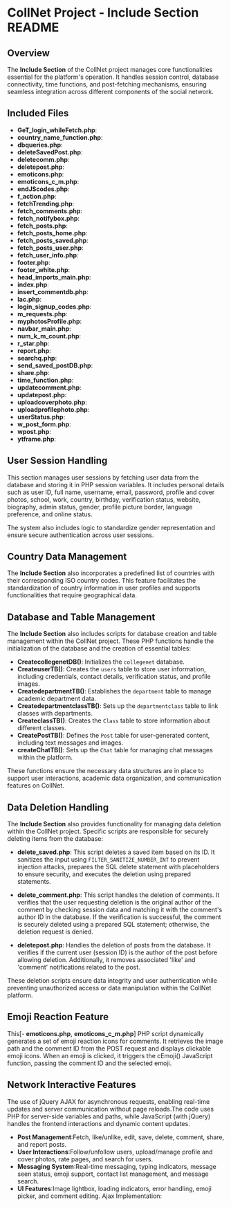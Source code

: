 # CollNet Project - Include Section README

## Overview
The **Include Section** of the CollNet project manages core functionalities essential for the platform's operation. It handles session control, database connectivity, time functions, and post-fetching mechanisms, ensuring seamless integration across different components of the social network.

## Included Files
- **GeT_login_whileFetch.php**: 
- **country_name_function.php**: 
- **dbqueries.php**: 
- **deleteSavedPost.php**: 
- **deletecomm.php**:
- **deletepost.php**:
- **emoticons.php**:
- **emoticons_c_m.php**:
- **endJScodes.php**:
- **f_action.php**:
- **fetchTrending.php**:
- **fetch_comments.php**:
- **fetch_notifybox.php**: 
- **fetch_posts.php**:
- **fetch_posts_home.php**:
- **fetch_posts_saved.php**:
- **fetch_posts_user.php**:
- **fetch_user_info.php**:
- **footer.php**:
- **footer_white.php**:
- **head_imports_main.php**:
- **index.php**:
- **insert_commentdb.php**:
- **lac.php**:
- **login_signup_codes.php**:
- **m_requests.php**:
- **myphotosProfile.php**:
- **navbar_main.php**:
- **num_k_m_count.php**:
- **r_star.php**:
- **report.php**:
- **searchq.php**:
- **send_saved_postDB.php**:
- **share.php**:
- **time_function.php**:
- **updatecomment.php**:
- **updatepost.php**:
- **uploadcoverphoto.php**:
- **uploadprofilephoto.php**:
- **userStatus.php**:
- **w_post_form.php**:
- **wpost.php**:
- **ytframe.php**:

## User Session Handling
This section manages user sessions by fetching user data from the database and storing it in PHP session variables. It includes personal details such as user ID, full name, username, email, password, profile and cover photos, school, work, country, birthday, verification status, website, biography, admin status, gender, profile picture border, language preference, and online status.

The system also includes logic to standardize gender representation and ensure secure authentication across user sessions.

## Country Data Management
The **Include Section** also incorporates a predefined list of countries with their corresponding ISO country codes. This feature facilitates the standardization of country information in user profiles and supports functionalities that require geographical data.

## Database and Table Management
The **Include Section** also includes scripts for database creation and table management within the CollNet project. These PHP functions handle the initialization of the database and the creation of essential tables:

- **CreatecollegenetDB()**: Initializes the `collegenet` database.
- **CreateuserTB()**: Creates the `users` table to store user information, including credentials, contact details, verification status, and profile images.
- **CreatedepartmentTB()**: Establishes the `department` table to manage academic department data.
- **CreatedepartmentclassTB()**: Sets up the `departmentclass` table to link classes with departments.
- **CreateclassTB()**: Creates the `Class` table to store information about different classes.
- **CreatePostTB()**: Defines the `Post` table for user-generated content, including text messages and images.
- **createChatTB()**: Sets up the `Chat` table for managing chat messages within the platform.

These functions ensure the necessary data structures are in place to support user interactions, academic data organization, and communication features on CollNet.

## Data Deletion Handling
The **Include Section** also provides functionality for managing data deletion within the CollNet project. Specific scripts are responsible for securely deleting items from the database:

- **delete_saved.php**: This script deletes a saved item based on its ID. It sanitizes the input using `FILTER_SANITIZE_NUMBER_INT` to prevent injection attacks, prepares the SQL delete statement with placeholders to ensure security, and executes the deletion using prepared statements.

- **delete_comment.php**: This script handles the deletion of comments. It verifies that the user requesting deletion is the original author of the comment by checking session data and matching it with the comment's author ID in the database. If the verification is successful, the comment is securely deleted using a prepared SQL statement; otherwise, the deletion request is denied.
- **deletepost.php**: Handles the deletion of posts from the database. It verifies if the current user (session ID) is the author of the post before allowing deletion. Additionally, it removes associated 'like' and 'comment' notifications related to the post.

These deletion scripts ensure data integrity and user authentication while preventing unauthorized access or data manipulation within the CollNet platform.

## Emoji Reaction Feature
This[- **emoticons.php**, **emoticons_c_m.php**] PHP script dynamically generates a set of emoji reaction icons for comments. It retrieves the image path and the comment ID from the POST request and displays clickable emoji icons. When an emoji is clicked, it triggers the cEmoji() JavaScript function, passing the comment ID and the selected emoji.
## Network Interactive Features
The use of jQuery AJAX for asynchronous requests, enabling real-time updates and server communication without page reloads.The code uses PHP for server-side variables and paths, while JavaScript (with jQuery) handles the frontend interactions and dynamic content updates.
- **Post Management**:Fetch, like/unlike, edit, save, delete, comment, share, and report posts.
- **User Interactions**:Follow/unfollow users, upload/manage profile and cover photos, rate pages, and search for users.
- **Messaging System**:Real-time messaging, typing indicators, message seen status, emoji support, contact list management, and message search.
- **UI Features**:Image lightbox, loading indicators, error handling, emoji picker, and comment editing.
Ajax Implementation:


